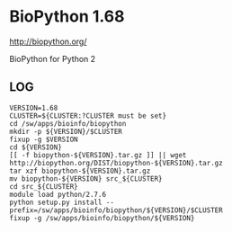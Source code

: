 BioPython 1.68
==============

<http://biopython.org/>

BioPython for Python 2

LOG
---

    VERSION=1.68
    CLUSTER=${CLUSTER:?CLUSTER must be set}
    cd /sw/apps/bioinfo/biopython
    mkdir -p ${VERSION}/$CLUSTER
    fixup -g $VERSION
    cd ${VERSION}
    [[ -f biopython-${VERSION}.tar.gz ]] || wget http://biopython.org/DIST/biopython-${VERSION}.tar.gz
    tar xzf biopython-${VERSION}.tar.gz
    mv biopython-${VERSION} src_${CLUSTER}
    cd src_${CLUSTER}
    module load python/2.7.6
    python setup.py install --prefix=/sw/apps/bioinfo/biopython/${VERSION}/$CLUSTER
    fixup -g /sw/apps/bioinfo/biopython/${VERSION}

